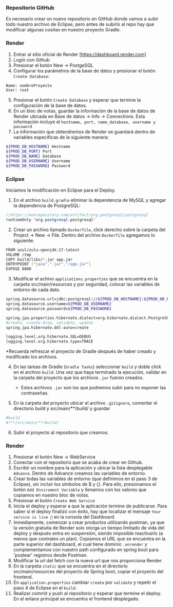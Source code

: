 ### Repositorio GitHub
Es necesario crear un nuevo repositorio en GitHub donde vamos a subir todo nuestro archivo de Eclipse, pero antes de subirlo al repo hay que modificar algunas cositas en nuestro proyecto Gradle.

### Render
1. Entrar al sitio oficial de Render [https://dashboard.render.com]
2. Login con Github
3. Presionar el botón New -> PostgeSQL
4. Configurar los parámetros de la base de datos y presionar el botón `Create Database`:
```sh
Name: nombreProyecto
User: root
```
5. Presionar el botón `Create Database` y esperar que termine la configuración de la base de datos.
6. En un bloc de notas, guardar la información de la base de datos de Render ubicada en Base de datos -> Info -> Connections. Esta información incluye el `hostname, port, name_database, username y password`
7. La información que obtendremos de Render se guardará dentro de variables específicas de la siguiente manera:
```sh
${PROD_DB_HOSTNAME} Hostname
${PROD_DB_PORT} Port
${PROD_DB_NAME} Database
${PROD_DB_USERNAME} Username
${PROD_DB_PASSWORD} Password
```

### Eclipse
Iniciamos la modificación en Eclipse para el Deploy. 
1. En el archivo `build.gradle` eliminar la dependencia de MySQL y agregar la dependencia de PostgreSQL:
```java
//https://mvnrepository.com/artifact/org.postgresql/postgresql
runtimeOnly 'org.postgresql:postgresql'
```

2. Crear un archivo llamado `Dockerfile`, click derecho sobre la carpeta del Project -> New -> File. Dentro del archivo `Dockerfile` agregamos lo siguiente:
```sh
FROM azul/zulu-openjdk:17-latest
VOLUME /tmp
COPY build/libs/*.jar app.jar
ENTRYPOINT ["java","-jar","/app.jar"]
EXPOSE 8080
```

3. Modificar el achivo `applications.properties` que se encuentra en la carpeta src/main/resources y por seguridad, colocar las variables de entorno de cada dato. 
```sh
spring.datasource.url=jdbc:postgresql://${PROD_DB_HOSTNAME}:${PROD_DB_PORT}/${PROD_DB_NAME}
spring.datasource.username=${PROD_DB_USERNAME}
spring.datasource.password=${PROD_DB_PASSWORD}

spring.jpa.properties.hibernate.dialect=org.hibernate.dialect.PostgreSQL10Dialect
#create, create-drop, validate, update
spring.jpa.hibernate.ddl-auto=create

logging.level.org.hibernate.SQL=DEBUG
logging.level.org.hibernate.type=TRACE
```
*Recuerda refrescar el proyecto de Gradle después de haber creado y modificado los archivos.

4. En las tareas de Gradle (`Gradle Tasks`) seleccionar `build` y doble click en el archivo `build`. Una vez que haya terminado la ejecución, validar en la carpeta del proyecto que los archivos `.jar` fueron creados.
    - Estos archivos `.jar` son los que podremos subir para no exponer las contraseñas.

5. En la carpeta del proyecto ubicar el archivo `.gitignore`, comentar el directorio build y src/main/**/build/ y guardar
```sh
#build
#!**/src/main/**/build/
```
6. Subir el proyecto al repositorio que creamos.

### Render
1. Presionar el botón New -> WebService
2. Conectar con el repositorio que se acaba de crear en Github.
3. Escribir un nombre para la aplicación y ubicar la lista desplegable `Advance`. Dentro de Advance creamos las variables de entorno.
4. Crear todas las variables de entorno (que definimos en el paso 3 de Eclipse), sin incluir los símbolos de $ y {}. Para ello, presionamos el botón `Add Enviroment Variable` y llenamos con los valores que copiamos en nuestro bloc de notas. 
5. Presionar el botón `Create Web Service`
6. Inicia el deploy y esperar a que la aplicación termine de publicarse.
Para saber si el deploy finalizó con éxito, hay que localizar el mensaje `Your service is live 🎉` en la consola del Dashboard.
7. Inmediamente, comenzar a crear productos utilizando postman, ya que la versión gratuita de Render solo otorga un tiempo limitado de vida del deploy y después entra en suspensión, siendo imposible reactivarlo (a menos que contrates un plan).
    Copiamos el URL que se encuentra en la parte superior del dashboard, el cual tiene dominio `.onrender` y complementamos con nuestro path configurado en spring boot para 'postear' registros desde Postman.
8. Modificar la url del fetch con la nueva url que nos proporciona Render.
9. En la carpeta `static` que se encuentra en el directorio src/main/resources del proyecto de Spring boot, copiar el proyecto del frontend.
10. En `application.properties` cambiar `create` por `validate` y repetir el paso 4 de Eclipse en el `build`.
10. Realizar commit y push al repositorio y esperar que termine el deploy. En el enlace principal se encuentra el frontend desplegado.